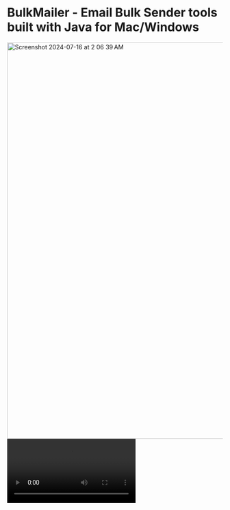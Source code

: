<h1>BulkMailer - Email Bulk Sender tools built with Java for Mac/Windows</h1>
<img width="925" alt="Screenshot 2024-07-16 at 2 06 39 AM" src="https://github.com/user-attachments/assets/c2528af1-327d-4803-af60-7f10767ec14b">
<video src="https://github.com/user-attachments/assets/b237c26c-12ce-4248-be6f-e25950847b2b"></video>

